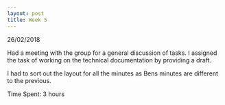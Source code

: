 ```yaml
---
layout: post
title: Week 5
---
```


26/02/2018

Had a meeting with the group for a general discussion of tasks. I assigned the task of working on the technical documentation by providing a draft.

I had to sort out the layout for all the minutes as Bens minutes are different to the previous. 

Time Spent: 3 hours



 
